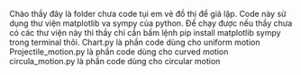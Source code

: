 Chào thầy đây là folder chưa code tụi em vẻ đồ thị để giả lập.
Code này sử dụng thư viện matplotlib va sympy của python. Để chạy được nếu thầy chưa có các thư viện này thi thầy chỉ cần bấm lệnh pip install matplotlib sympy trong terminal thôi.
Chart.py là phần code dùng cho uniform motion
Projectile_motion.py là phần code dùng cho curved motion
circula_motion.py là phần code dùng cho circular motion
